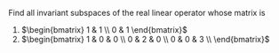 Find all invariant subspaces of the real linear operator whose matrix is
1. $\begin{bmatrix}
   1 & 1 \\
   0 & 1 
\end{bmatrix}$
2. $\begin{bmatrix}
   1 & 0 & 0 \\
   0 & 2 & 0 \\
   0 & 0 & 3 \\
\end{bmatrix}$
